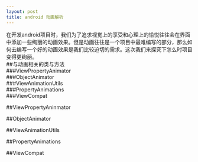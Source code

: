 ```yaml
---
layout: post
title: android 动画解析
---
```


在开发android项目时，我们为了追求视觉上的享受和心理上的愉悦往往会在界面中添加一些绚丽的动画效果。但是动画往往是一个项目中最难编写的部分，那么如何去编写一个好的动画效果是我们比较迫切的需求。这次我们来探究下怎么时项目变得更绚丽。  
##与动画相关的类与方法  
###ViewPropertyAnimator  
###ObjectAnimator  
###ViewAnimationUtils  
###PropertyAnimations  
###ViewCompat  

##ViewPropertyAninmator  

##ObjectAnimator  

##ViewAnimationUtils  

##PropertyAnimations  

##ViewCompat  

